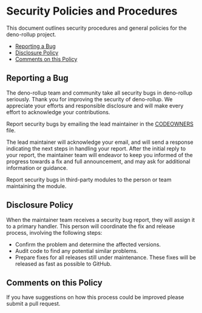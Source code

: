 # Security Policies and Procedures

This document outlines security procedures and general policies for the deno-rollup project.

- [Reporting a Bug](#reporting-a-bug)
- [Disclosure Policy](#disclosure-policy)
- [Comments on this Policy](#comments-on-this-policy)

## Reporting a Bug

The deno-rollup team and community take all security bugs in deno-rollup seriously. Thank you for improving the security of deno-rollup. We appreciate your efforts and responsible disclosure and will make every effort to acknowledge your
contributions.

Report security bugs by emailing the lead maintainer in the
[CODEOWNERS](./.github/CODEOWNERS.md) file.

The lead maintainer will acknowledge your email, and will send a response indicating the next steps in handling your report. After the initial reply to your report, the maintainer team will endeavor to keep you informed of the progress towards a fix and full announcement, and may ask for additional information or guidance.

Report security bugs in third-party modules to the person or team maintaining the module.

## Disclosure Policy

When the maintainer team receives a security bug report, they will assign it to a primary handler. This person will coordinate the fix and release process, involving the following steps:

- Confirm the problem and determine the affected versions.
- Audit code to find any potential similar problems.
- Prepare fixes for all releases still under maintenance. These fixes will be released as fast as possible to GitHub.

## Comments on this Policy

If you have suggestions on how this process could be improved please submit a pull request.

